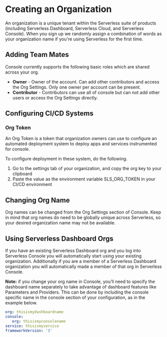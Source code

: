 <!--
title: Creating an Org
menuText: Creating an Org
description: A guide to ensuring API Applications are Setup to be Instrumented Correctly
menuOrder: 3
-->

# Creating an Organization 
An organization is a unique tenant within the Serverless suite of 
products (including Serverless Dashboard, Serverless Cloud, and 
Serverless Console). When you sign up we randomly assign 
a combination of words as your organization name if you're using 
Serverless for the first time. 

## Adding Team Mates

Console currently supports the following basic roles which are shared across
your org. 

- **Owner** - Owner of the account. Can add other contributors and access the
Org Settings. Only one owner per account can be present.
- **Contributor** - Contributors can use all of console but can not add other users
or access the Org Settings directly.

## Configuring CI/CD Systems

### Org Token
An Org Token is a token that organization owners can use to 
configure an automated deployment system to deploy apps and
services instrumented for console.

To configure deployment in these system, do the following.

1. Go to the settings tab of your organization, and copy the org key to your clipboard
1. Paste the value as the environment variable SLS_ORG_TOKEN in your CI/CD environment

## Changing Org Name
Org names can be changed from the Org Settings section of Console. 
Keep in mind that org names do need to be globally unique across Serverless, 
so your desired organization name may not be available. 

## Using Serverless Dashboard Orgs
If you have an existing Serverless Dashboard org and you log into 
Serverless Console you will automatically start using your existing 
organization. Additionally if you are a member of a Serverless Dashboard
organization you will automatically made a member of that org in 
Serverless Console.  

**Note:** if you change your org name in Console, you’ll need to specify the dashboard name separately to take advantage of dashboard features like Parameters and Providers. This can be done by including the console specific name in the console section of your configuration, as in the example below.


```yaml
org: thisismydashboardname
console: 
   org: thisismyconsolename
service: thisismyservice
frameworkVersion: '3'
```
